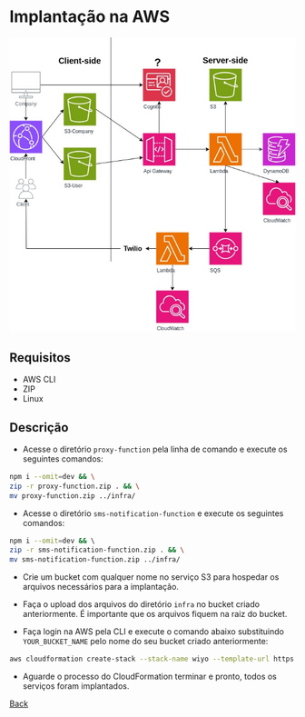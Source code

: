 # Implantação na AWS

![](aws-diagram.jpg)

## Requisitos
- AWS CLI
- ZIP
- Linux

## Descrição
- Acesse o diretório `proxy-function` pela linha de comando e execute os seguintes comandos:
```bash
npm i --omit=dev && \
zip -r proxy-function.zip . && \
mv proxy-function.zip ../infra/
```

- Acesse o diretório `sms-notification-function` e execute os seguintes comandos:
```bash
npm i --omit=dev && \ 
zip -r sms-notification-function.zip . && \
mv sms-notification-function.zip ../infra/
```

- Crie um bucket com qualquer nome no serviço S3 para hospedar os arquivos necessários para a implantação.

- Faça o upload dos arquivos do diretório `infra` no bucket criado anteriormente. É importante que os arquivos fiquem na raiz do bucket.

- Faça login na AWS pela CLI e execute o comando abaixo substituindo `YOUR_BUCKET_NAME` pelo nome do seu bucket criado anteriormente:
```bash
aws cloudformation create-stack --stack-name wiyo --template-url https://YOUR_BUCKET_NAME.s3.amazonaws.com/Root.yaml --parameters ParameterKey=StackBucketName,ParameterValue=YOUR_BUCKET_NAME --capabilities CAPABILITY_NAMED_IAM
```

- Aguarde o processo do CloudFormation terminar e pronto, todos os serviços foram implantados.

[Back](../README.md)